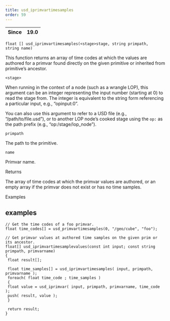 ```yaml
---
title: usd_iprimvartimesamples
order: 59
---
```

| Since | 19.0 |
| --- | --- |

`float [] usd_iprimvartimesamples(<stage>stage, string primpath, string name)`

This function returns an array of time codes at which the values are authored for a primvar found directly on the given primitive or inherited from primitive’s ancestor.

`<stage>`

When running in the context of a node (such as a wrangle LOP), this argument can be an integer representing the input number (starting at 0) to read the stage from. The integer is equivalent to the string form referencing a particular input, e.g., “opinput:0”.

You can also use this argument to refer to a USD file (e.g., “/path/to/file.usd”), or to another LOP node’s cooked stage using the `op:` as the path prefix (e.g., “op:/stage/lop_node”).

`primpath`

The path to the primitive.

`name`

Primvar name.

Returns

The array of time codes at which the primvar values are authored, or an empty array if the primvar does not exist or has no time samples.

Examples

## examples

```vex
// Get the time codes of a foo primvar.
float time_codes[] = usd_primvartimesamples(0, "/geo/cube", "foo");

```

```vex
// Get primvar values at authored time samples on the given prim or its ancestor.
float[] usd_iprimvartimesamplevalues(const int input; const string primpath, primvarname)
{
 float result[];

 float time_samples[] = usd_iprimvartimesamples( input, primpath, primvarname );
 foreach( float time_code ; time_samples ) 
 {
 float value = usd_iprimvar( input, primpath, primvarname, time_code );
 push( result, value );
 }

 return result;
}

```
